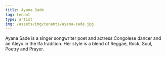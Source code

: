 ```yaml
---
title: Ayana Sade
tag: tenant
type: artist
img: /assets/img/tenants/ayana-sade.jpg
---
```

Ayana Sade is a singer songwriter poet and actress Congolese dancer and an Aleyo in the Ifa tradition. Her style is a blend of Reggae, Rock, Soul, Poetry and Prayer.
